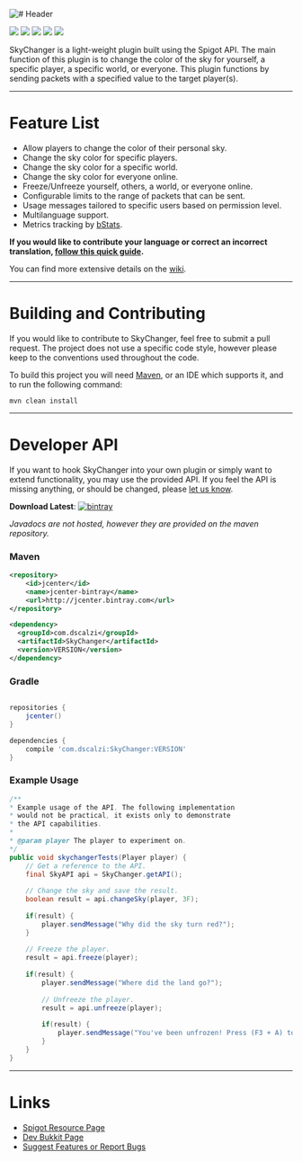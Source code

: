 ![# Header](http://i.imgur.com/6TxDQ3W.png?1)

[![](http://ci.aventiumsoftworks.com/jenkins/job/SkyChanger/badge/icon)](http://ci.aventiumsoftworks.com/jenkins/job/SkyChanger/) [![](https://img.shields.io/badge/license-MIT-blue.svg)](https://bitbucket.org/AventiumSoftworks/skychanger/src/025b9ba3b4495921193754e839c75cc78dfb8a93/src/com/dscalzi/skychanger/resources/License.txt) ![](https://img.shields.io/badge/Spigot-1.8--1.12-orange.svg) ![](https://img.shields.io/badge/Java-8+-ec2025.svg) [![](https://discordapp.com/api/guilds/211524927831015424/widget.png)](https://discordapp.com/invite/Fcrh6PT)

SkyChanger is a light-weight plugin built using the Spigot API. The main function of this plugin is to change the color of the sky for yourself, a specific player, a specific world, or everyone. This plugin functions by sending packets with a specified value to the target player(s).

***

# Feature List

* Allow players to change the color of their personal sky.
* Change the sky color for specific players.
* Change the sky color for a specific world.
* Change the sky color for everyone online.
* Freeze/Unfreeze yourself, others, a world, or everyone online.
* Configurable limits to the range of packets that can be sent.
* Usage messages tailored to specific users based on permission level.
* Multilanguage support.
* Metrics tracking by [bStats](https://bstats.org/plugin/bukkit/SkyChanger).

**If you would like to contribute your language or correct an incorrect translation, [follow this quick guide](https://github.com/dscalzi/SkyChanger/wiki/Translation-Guide).**

You can find more extensive details on the [wiki](https://github.com/dscalzi/SkyChanger/wiki).

***

# Building and Contributing

If you would like to contribute to SkyChanger, feel free to submit a pull request. The project does not use a specific code style, however please keep to the conventions used throughout the code.

To build this project you will need [Maven](https://maven.apache.org/), or an IDE which supports it, and to run the following command:

```shell
mvn clean install
```

---

# Developer API

If you want to hook SkyChanger into your own plugin or simply want to extend functionality, you may use the provided API. If you feel the API is missing anything, or should be changed, please [let us know](https://github.com/dscalzi/SkyChanger/issues).

**Download Latest**: [![bintray](https://api.bintray.com/packages/dscalzi/maven/SkyChanger/images/download.svg)](https://bintray.com/dscalzi/maven/SkyChanger/_latestVersion)

*Javadocs are not hosted, however they are provided on the maven repository.*

### Maven

```XML
<repository>
    <id>jcenter</id>
    <name>jcenter-bintray</name>
    <url>http://jcenter.bintray.com</url>
</repository>

<dependency>
  <groupId>com.dscalzi</groupId>
  <artifactId>SkyChanger</artifactId>
  <version>VERSION</version>
</dependency>
```

### Gradle

```gradle

repositories {
    jcenter()
}

dependencies {
    compile 'com.dscalzi:SkyChanger:VERSION'
}
```

### Example Usage

```java
/**
* Example usage of the API. The following implementation
* would not be practical, it exists only to demonstrate
* the API capabilities.
* 
* @param player The player to experiment on.
*/
public void skychangerTests(Player player) {
	// Get a reference to the API.
	final SkyAPI api = SkyChanger.getAPI();
	
	// Change the sky and save the result.
	boolean result = api.changeSky(player, 3F);
	
	if(result) {
		player.sendMessage("Why did the sky turn red?");
	}
	
	// Freeze the player.
	result = api.freeze(player);
	
	if(result) {
		player.sendMessage("Where did the land go?");
		
		// Unfreeze the player.
		result = api.unfreeze(player);
		
		if(result) {
			player.sendMessage("You've been unfrozen! Press (F3 + A) to reload chunks.");
		}
	}
}
```


---

# Links

* [Spigot Resource Page](https://www.spigotmc.org/resources/skychanger.37524/)
* [Dev Bukkit Page](https://dev.bukkit.org/projects/skychanger)
* [Suggest Features or Report Bugs](https://github.com/dscalzi/SkyChanger/issues)